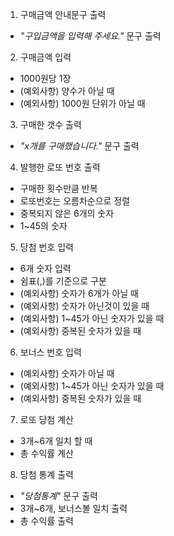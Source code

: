 1. 구매금액 안내문구 출력
+ *"구입금액을 입력해 주세요."* 문구 출력
2. 구매금액 입력
+ 1000원당 1장
+ (예외사항) 양수가 아닐 때
+ (예외사항) 1000원 단위가 아닐 때
3. 구매한 갯수 출력
+ *"x개를 구매했습니다."* 문구 출력
4. 발행한 로또 번호 출력
+ 구매한 횟수만큼 반복
+ 로또번호는 오름차순으로 정렬
+ 중복되지 않은 6개의 숫자
+ 1~45의 숫자
5. 당첨 번호 입력
+ 6개 숫자 입력
+ 쉼표(,)를 기준으로 구분
+ (예외사항) 숫자가 6개가 아닐 때
+ (예외사항) 숫자가 아닌것이 있을 때
+ (예외사항) 1~45가 아닌 숫자가 있을 때
+ (예외사항) 중복된 숫자가 있을 때
6. 보너스 번호 입력
+ (예외사항) 숫자가 아닐 때
+ (예외사항) 1~45가 아닌 숫자가 있을 때
+ (예외사항) 중복된 숫자가 있을 때
7. 로또 당첨 계산
+ 3개~6개 일치 할 때
+ 총 수익률 계산
8. 당첨 통계 출력
+ *"당첨통계"* 문구 출력
+ 3개~6개, 보너스볼 일치 출력
+ 총 수익률 출력